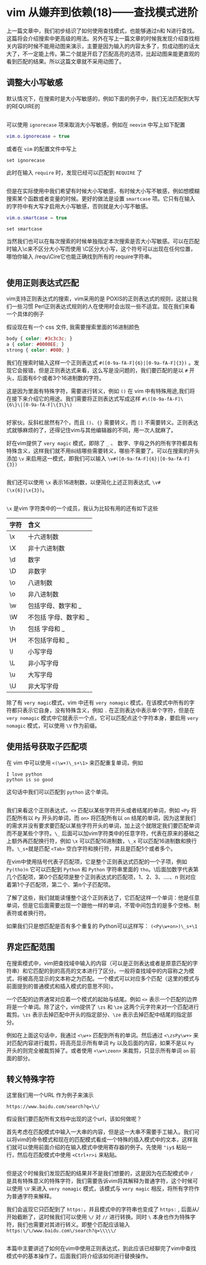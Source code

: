 # vim 从嫌弃到依赖(18)——查找模式进阶

上一篇文章中，我们初步结识了如何使用查找模式，也能够通过n和 N进行查找。这篇将会介绍搜索中更高级的用法。另外在写上一篇文章的时候我发现介绍查找相关内容的时候不能用动图来演示，主要是因为输入的内容太多了，剪成动图的话太大了，不一定能上传。第二个就是开启了匹配高亮的选项，比起动图来能更直观的看到匹配的结果。所以这篇文章就不采用动图了。

## 调整大小写敏感

默认情况下，在搜索时是大小写敏感的，例如下面的例子中，我们无法匹配到大写的REQUIRE的

&#x20;

<figure><img src="image/18/1.png" alt=""><figcaption></figcaption></figure>

可以使用 `ignorecase` 项来取消大小写敏感，例如在 `neovim` 中写上如下配置

```lua
vim.o.ignorecase = true
```

或者在 `vim` 的配置文件中写上

```vim
set ignorecase
```

此时在输入 `require` 时，发现已经可以匹配到 `REQUIRE` 了
&#x20;

<figure><img src="image/18/2.png" alt=""><figcaption></figcaption></figure>

但是在实际使用中我们希望有时候大小写敏感，有时候大小写不敏感，例如想模糊搜索某个函数或者变量的时候。更好的做法是设置 `smartcase` 项。它只有在输入的字符中有大写才启用大小写敏感，否则就是大小写不敏感。

```lua
vim.o.smartcase = true
```

```vimscript
set smartcase
```

当然我们也可以在每次搜索的时候单独指定本次搜索是否大小写敏感。可以在匹配时输入\c来不区分大小写而使用 \C区分大小写，这个符号可以出现在任何位置，哪怕你输入 /requ\Cire它也能正确找到所有的 require字符串。
&#x20;

<figure><img src="image/18/3.png" alt=""><figcaption></figcaption></figure>

## 使用正则表达式匹配

vim支持正则表达式的搜索，vim采用的是 POXIS的正则表达式的规则，这就让我们一些习惯 Perl正则表达式规则的人在使用时会出现一些不适宜。现在我们来看一个具体的例子

假设现在有一个 css 文件, 我需要搜索里面的16进制颜色

```css
body { color: #3c3c3c; } 
a { color: #0000EE; } 
strong { color: #000; }
```

我们在搜索时输入这样一个正则表达式 `#([0-9a-fA-F]{6}|[0-9a-fA-F]{3})` 。发现它会报错，但是正则表达式来看，这么写是没问题的，我们要匹配的是以 `#` 开头，后面有6个或者3个16进制数的字符。

这是因为里面有特殊字符，需要进行转义，例如 `()` 在 vim 中有特殊用途,我们将在接下来介绍它的用途。我们需要将正则表达式写成这样 `#\([0-9a-fA-F]\{6\}\|[0-9a-fA-F]\{3\}\)`
&#x20;

<figure><img src="image/18/4.png" alt=""><figcaption></figcaption></figure>

好家伙，反斜杠居然有7个，而且 `()`、`{}` 需要转义，而 `[]` 不需要转义。正则表达式就够麻烦的了，还得记住vim与其他编辑器的不同，用一次人就麻了。

好在vim提供了 `very magic` 模式，即除了 `_` 、 数字、字母之外的所有字符都具有特殊含义，这样我们就不用纠结哪些需要转义，哪些不需要了。可以在搜索的开头添加 `\v` 来启用这一模式，即我们可以输入 `\v#([0-9a-fA-F]{6}|[0-9a-fA-F]{3})`
&#x20;

<figure><img src="image/18/5.png" alt=""><figcaption></figcaption></figure>

我们还可以使用 `\x` 表示16进制数，以便简化上述正则表达式, `\v#(\x{6}|\x{3})`。
&#x20;

<figure><img src="image/18/6.png" alt=""><figcaption></figcaption></figure>

`\x` 是vim 字符类中的一个成员，我认为比较有用的还有如下这些

| 字符 | 含义                  |
| :--- | :-------------------- |
| \x   | 十六进制数            |
| \X   | 非十六进制数          |
| \d   | 数字                  |
| \D   | 非数字                |
| \o   | 八进制数              |
| \o   | 非八进制数            |
| \w   | 包括字母、数字和 _    |
| \W   | 不包括 字母、数字和 _ |
| \h   | 包括 字母和 _         |
| \H   | 不包括字母和 _        |
| \l   | 小写字母              |
| \L   | 非小写字母            |
| \u   | 大写字母              |
| \U   | 非大写字母            |

除了有 `very magic`模式，vim 中还有 `very nomagic` 模式，在该模式中所有的字符都只表示它自身，没有特殊含义，例如 `.` 在正则表达中表示单个字符，但是在 `very nomagic` 模式中它就表示一个点，它可以匹配点这个字符本身，要启用 `very nomagic` 模式，可以使用 `\V` 作为前缀。

## 使用括号获取子匹配项

在 vim 中可以使用 `<(\w+)\_s+\1>` 来匹配重复单词，例如

```text
I love python
python is so good
```

这句话中我们可以匹配到 `python` 这个单词。
&#x20;

<figure><img src="image/18/7.png" alt=""><figcaption></figcaption></figure>

我们来看这个正则表达式，`<>` 匹配以某些字符开头或者结尾的单词，例如 `<Py` 将匹配所有以 `Py` 开头的单词，而 `on>` 将匹配所有以 `on` 结尾的单词，因为这里我们的需求并没有要求要匹配以某些字符开头的单词，加上这个就限定我们要匹配单词而不是某些个字符。`\_` 后面可以加vim字符类中的任意字符，代表在原来的基础之上额外再匹配换行符，例如 `\x` 可以匹配16进制数，`\_x` 可以匹配16进制数和换行符。`\_s+`就是匹配 `<Tab>` 空白字符和换行符，并且是匹配1个或者多个。

在vim中使用括号代表子匹配项，它是整个正则表达式匹配的一个子项，例如 `Py(tho)n` 它可以匹配到 `Python` 和 `Python` 字符串里面的 `tho`。\后面加数字代表第几个匹配项，第0个匹配项是整个正则表达式的匹配项，1、2、3、....、n 则对应着第1个子匹配项，第二个、第n个子匹配项。

了解了这些，我们就能读懂整个这个正则表达了，它匹配这样一个单词：他是任意单词，但是它后面需要出现一个跟他一样的单词，不管中间包含的是多个空格、制表符或者换行符。

如果我们只是想匹配是否有多个重复的 Python可以这样写： `(<Py\w+on>)\_s+\1`

## 界定匹配范围

在搜索模式中，vim把查找域中输入的内容（可以是正则表达或者是原意匹配的字符串）和它匹配的到的高亮的文本进行了区分。一般将查找域中的内容称之为模式，将被高亮显示的文本称之为匹配。一个模式可以对应多个匹配（这里的模式与前面提到的普通模式和插入模式的意思不同）。

一个匹配的边界通常对应着一个模式的起始与结尾。例如 `<>` 表示一个匹配的边界将是一个单词。除了这个，vim提供了 `\zs` 和 `\ze` 这两个元字符来对一个匹配进行裁剪。`\zs` 表示去掉匹配中开头的指定部分、`\ze` 表示去掉匹配中结尾的指定部分。

例如在上面这句话中，我通过 `<\w+>` 匹配到所有的单词。然后通过 `<\zsPy\w+>` 来对匹配内容进行裁剪，将高亮显示所有单词 `Py` 以及后面的内容，如果不是以 `Py` 开头的则完全被裁剪掉了。或者使用 `<\w+\zeon>` 来裁剪，只显示所有单词 `on` 前面的部分。

## 转义特殊字符

这里我们用一个URL 作为例子来演示

```text
https://www.baidu.com/search?q=\\/
```

假设我们要匹配所有文档中出现的这个url，该如何做呢？

首先考虑在匹配模式中输入一大串的内容，但是这一大串不需要手工输入。我们可以将vim的命令模式和现在的匹配模式看成一个特殊的插入模式中的文本，这样我们就可以使用前面介绍的在输入模式中使用寄存器的例子。先使用 `"iy$` 粘贴一行，然后在匹配模式中使用 `<Ctrl+r>i` 来粘贴。
&#x20;

<figure><img src="image/18/8.png" alt=""><figcaption></figcaption></figure>

但是这个时候我们发现匹配的结果并不是我们想要的，这是因为在匹配模式中 `/` 是具有特殊意义的特殊字符，我们需要告诉vim将其解释为普通字符，这个时候可以使用 `\V` 来进入 `very nomagic` 模式，该模式与 `very magic` 相反，将所有字符作为普通字符来解释。

我们会返现它只匹配到了 `https:`，并且模式中的字符串也变成了 `https:` , 后面从/开始截断了，这时候我们可以使用 `\/` 对 `//` 进行转换。同时 `\` 本身也作为特殊字符，我们也需要对其进行转义。即整个匹配应该输入 `https:\/\/www.baidu.com\/search?q=\\\\\/`
&#x20;

<figure><img src="image/18/9.png" alt=""><figcaption></figcaption></figure>

本篇中主要讲述了如何在vim中使用正则表达式，到此应该已经聊完了vim中查找模式中的基本操作了。后面我们将介绍该如何进行替换操作。
